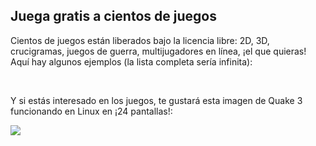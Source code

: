 <?php require("../../entete.php"); ?> <?php require("../../base.php"); ?>

<div id="corps">

<h2>Juega gratis a cientos de juegos</h2>

<p>Cientos de juegos están liberados bajo la licencia libre: 2D, 3D, crucigramas, juegos de guerra, multijugadores en línea, ¡el que quieras! Aquí hay algunos ejemplos (la lista completa sería infinita):</p>

<div id="items">

<?php all_games_from_file (); ?>

<br class="clearboth" />
</div>

<p>Y si estás interesado en los juegos, te gustará esta imagen de Quake 3 funcionando en Linux en ¡24 pantallas!:</p>

<p><a href="Images/quake_24_screens.jpg"><img src="Images/quake_24_screens_thumbnail.jpg" /></a></p>

</div>


